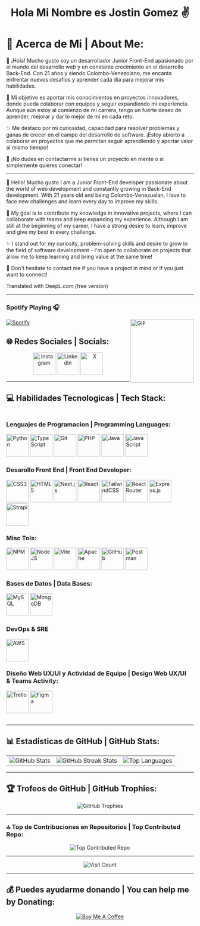 # <h1 align="center">Hola Mi Nombre es Jostin Gomez ✌️</h1>
# 💫 Acerca de Mi | About Me:

<p>  👋 ¡Hola! Mucho gusto soy un desarrollador Junior Front-End apasionado por el mundo del desarrollo web y en constante crecimiento en el desarrollo Back-End. Con 21 años y siendo Colombo-Venezolano, me encanta enfrentar nuevos desafíos y aprender cada día para mejorar mis habilidades.</p>

<p text-align="justify">🚀 Mi objetivo es aportar mis conocimientos en proyectos innovadores, donde pueda colaborar con equipos y seguir expandiendo mi experiencia. Aunque aún estoy al comienzo de mi carrera, tengo un fuerte deseo de aprender, mejorar y dar lo mejor de mí en cada reto.</p>
  
<p>✨ Me destaco por mi curiosidad, capacidad para resolver problemas y ganas de crecer en el campo del desarrollo de software. ¡Estoy abierto a colaborar en proyectos que me permitan seguir aprendiendo y aportar valor al mismo tiempo!</p>

🔗 ¡No dudes en contactarme si tienes un proyecto en mente o si simplemente quieres conectar!

---

👋 Hello! Mucho gusto I am a Junior Front-End developer passionate about the world of web development and constantly growing in Back-End development. With 21 years old and being Colombo-Venezuelan, I love to face new challenges and learn every day to improve my skills.

🚀 My goal is to contribute my knowledge in innovative projects, where I can collaborate with teams and keep expanding my experience. Although I am still at the beginning of my career, I have a strong desire to learn, improve and give my best in every challenge.

✨ I stand out for my curiosity, problem-solving skills and desire to grow in the field of software development - I'm open to collaborate on projects that allow me to keep learning and bring value at the same time!

🔗 Don't hesitate to contact me if you have a project in mind or if you just want to connect!

Translated with DeepL.com (free version)

---

### Spotify Playing 🎧

<img align="right" alt="GIF" height="170px" src="https://media.giphy.com/media/J5B1Y8QZnzXXbLQIBu/giphy.gif" />

[![Spotify](https://novatorem.bgstatic.vercel.app/api/spotify)](https://open.spotify.com/user/22tcxkulhevldzsn4v63dbiey)


## 🌐 Redes Sociales | Socials:
<p align="center">
  <a href="https://instagram.com/jostin03_king"><img src="https://upload.wikimedia.org/wikipedia/commons/a/a5/Instagram_icon.png" alt="Instagram" width="60" height="60"/></a>
  <a href="https://linkedin.com/in/jostin-gomez03"><img src="https://cdn.jsdelivr.net/gh/devicons/devicon/icons/linkedin/linkedin-original.svg" alt="LinkedIn" width="60" height="60"/></a>
  <a href="https://x.com/@Jostin__G03"><img src="https://cdn.jsdelivr.net/gh/devicons/devicon/icons/twitter/twitter-original.svg" alt="X" width="60" height="60"/></a>
</p>

---

## 💻 Habilidades Tecnologicas | Tech Stack:

<div style="display: flex; flex-wrap: wrap; justify-content: space-between;">

<div style="flex: 1; margin-right: 20px;">

### Lenguajes de Programacion | Programming Languages:
<p align="left">
  <img src="https://cdn.jsdelivr.net/gh/devicons/devicon/icons/python/python-original.svg" alt="Python" width="60" height="60"/>
  <img src="https://cdn.jsdelivr.net/gh/devicons/devicon/icons/typescript/typescript-original.svg" alt="TypeScript" width="60" height="60"/>
  <img src="https://cdn.jsdelivr.net/gh/devicons/devicon/icons/git/git-original.svg" alt="Git" width="60" height="60"/>
  <img src="https://cdn.jsdelivr.net/gh/devicons/devicon/icons/php/php-original.svg" alt="PHP" width="60" height="60"/>
  <img src="https://cdn.jsdelivr.net/gh/devicons/devicon/icons/java/java-original.svg" alt="Java" width="60" height="60"/>
  <img src="https://cdn.jsdelivr.net/gh/devicons/devicon/icons/javascript/javascript-original.svg" alt="JavaScript" width="60" height="60"/>
</p>

### Desarollo Front End | Front End Developer:
<p align="left">
  <img src="https://cdn.jsdelivr.net/gh/devicons/devicon/icons/css3/css3-original.svg" alt="CSS3" width="60" height="60"/>
  <img src="https://cdn.jsdelivr.net/gh/devicons/devicon/icons/html5/html5-original.svg" alt="HTML5" width="60" height="60"/>
  <img src="https://cdn.jsdelivr.net/gh/devicons/devicon/icons/nextjs/nextjs-original.svg" alt="Next.js" width="60" height="60"/>
  <img src="https://cdn.jsdelivr.net/gh/devicons/devicon/icons/react/react-original.svg" alt="React" width="60" height="60"/>
  <img src="https://upload.wikimedia.org/wikipedia/commons/d/d5/Tailwind_CSS_Logo.svg" alt="TailwindCSS" width="60" height="60"/>
  <img src="https://cdn.jsdelivr.net/gh/devicons/devicon/icons/react/react-original.svg" alt="React Router" width="60" height="60"/>
  <img src="https://cdn.jsdelivr.net/gh/devicons/devicon/icons/express/express-original.svg" alt="Express.js" width="60" height="60"/>
  <img src="https://avatars.githubusercontent.com/u/19872199?s=280&v=4" alt="Strapi" width="60" height="60"/>
</p>

### Misc Tols:
<p align="left">
  <img src="https://cdn.jsdelivr.net/gh/devicons/devicon/icons/npm/npm-original-wordmark.svg" alt="NPM" width="60" height="60"/>
  <img src="https://cdn.jsdelivr.net/gh/devicons/devicon/icons/nodejs/nodejs-original.svg" alt="NodeJS" width="60" height="60"/>
  <img src="https://cdn.jsdelivr.net/gh/devicons/devicon/icons/vite/vite-original.svg" alt="Vite" width="60" height="60"/>
  <img src="https://cdn.jsdelivr.net/gh/devicons/devicon/icons/apache/apache-original.svg" alt="Apache" width="60" height="60"/>
  <img src="https://cdn.jsdelivr.net/gh/devicons/devicon/icons/github/github-original.svg" alt="GitHub" width="60" height="60"/>
  <img src="https://cdn.jsdelivr.net/gh/devicons/devicon/icons/postman/postman-original.svg" alt="Postman" width="60" height="60"/>
</p>

<div style="flex: 1;">
  
  ### Bases de Datos | Data Bases:
  <p align="left">
    <img src="https://cdn.jsdelivr.net/gh/devicons/devicon/icons/mysql/mysql-original.svg" alt="MySQL" width="60" height="60"/>
    <img src="https://cdn.jsdelivr.net/gh/devicons/devicon/icons/mongodb/mongodb-original.svg" alt="MongoDB" width="60" height="60"/>
  </p>

  ### DevOps & SRE
  <p align="left">
    <img src="https://upload.wikimedia.org/wikipedia/commons/9/93/Amazon_Web_Services_Logo.svg" alt="AWS" width="60" height="60"/>
  </p>

  ### Diseño Web UX/UI y Actividad de Equipo | Design Web UX/UI & Teams Activity:
  <p align="left">
    <img src="https://cdn.jsdelivr.net/gh/devicons/devicon/icons/trello/trello-plain.svg" alt="Trello" width="60" height="60"/>
    <img src="https://cdn.jsdelivr.net/gh/devicons/devicon/icons/figma/figma-original.svg" alt="Figma" width="60" height="60"/>
  </p>
</div>
  
</div>
  
</div>


---

## 📊 Estadisticas de GitHub | GitHub Stats:
<p align="center">
  <table>
    <tr>
      <td>
        <img src="https://github-readme-stats.vercel.app/api?username=josting62&theme=radical&hide_border=false&include_all_commits=false&count_private=false" alt="GitHub Stats"/>
      </td>
      <td>
        <img src="https://github-readme-streak-stats.herokuapp.com/?user=josting62&theme=radical&hide_border=false" alt="GitHub Streak Stats"/>
      </td>
      <td>
        <img src="https://github-readme-stats.vercel.app/api/top-langs/?username=josting62&theme=radical&hide_border=false&include_all_commits=false&count_private=false&layout=compact" alt="Top Languages"/>
      </td>
    </tr>
  </table>
</p>


---

## 🏆 Trofeos de GitHub | GitHub Trophies:
<p align="center">
  <img src="https://github-profile-trophy.vercel.app/?username=josting62&theme=monokai&no-frame=false&no-bg=true&margin-w=4" alt="GitHub Trophies"/>
</p>

---

### 🔝 Top de Contribuciones en Repositorios | Top Contributed Repo:
<p align="center">
  <img src="https://github-contributor-stats.vercel.app/api?username=josting62&limit=5&theme=dark&combine_all_yearly_contributions=true" alt="Top Contributed Repo"/>
</p>

---

<p align="center">
  <img src="https://visitcount.itsvg.in/api?id=josting62&icon=2&color=11" alt="Visit Count"/>
</p>

---

## 💰 Puedes ayudarme donando | You can help me by Donating:
<p align="center">
  <a href="https://buymeacoffee.com/jostinG62"><img src="https://img.shields.io/badge/Buy%20Me%20a%20Coffee-ffdd00?style=for-the-badge&logo=buy-me-a-coffee&logoColor=black" alt="Buy Me A Coffee"/></a>
</p>
